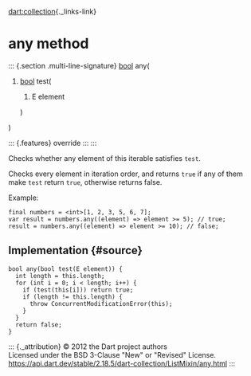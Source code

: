 [dart:collection](../../dart-collection/dart-collection-library){._links-link}

any method
==========

::: {.section .multi-line-signature}
[bool](../../dart-core/bool-class) any(

1.  [bool](../../dart-core/bool-class) test(
    1.  E element

    )

)

::: {.features}
override
:::
:::

Checks whether any element of this iterable satisfies `test`.

Checks every element in iteration order, and returns `true` if any of
them make `test` return `true`, otherwise returns false.

Example:

``` {.language-dart data-language="dart"}
final numbers = <int>[1, 2, 3, 5, 6, 7];
var result = numbers.any((element) => element >= 5); // true;
result = numbers.any((element) => element >= 10); // false;
```

Implementation {#source}
--------------

``` {.language-dart data-language="dart"}
bool any(bool test(E element)) {
  int length = this.length;
  for (int i = 0; i < length; i++) {
    if (test(this[i])) return true;
    if (length != this.length) {
      throw ConcurrentModificationError(this);
    }
  }
  return false;
}
```

::: {._attribution}
© 2012 the Dart project authors\
Licensed under the BSD 3-Clause \"New\" or \"Revised\" License.\
<https://api.dart.dev/stable/2.18.5/dart-collection/ListMixin/any.html>
:::
